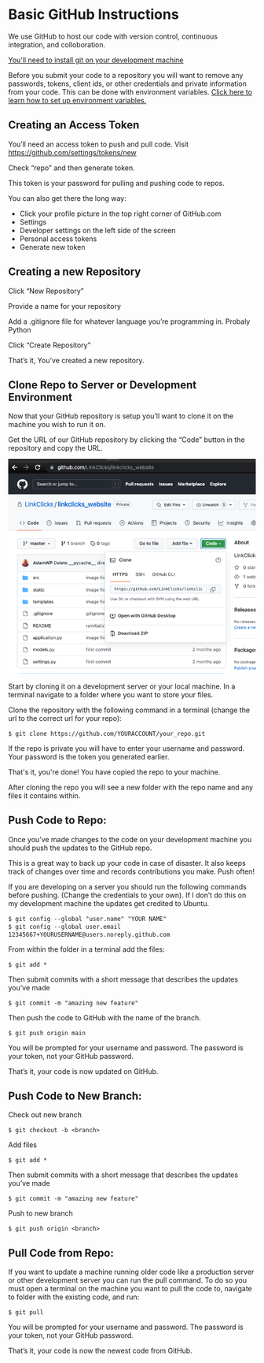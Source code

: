 # Basic GitHub Instructions
We use GitHub to host our code with version control, continuous integration, and colloboration. 

[You'll need to install git on your development machine](https://git-scm.com/book/en/v2/Getting-Started-Installing-Git)

Before you submit your code to a repository you will want to remove any passwords, tokens, client ids, or other credentials and private information from your code. This can be done with environment variables. [Click here to learn how to set up environment variables.](https://github.com/Website-Stuff/github-basics/blob/main/basic_environment_variables.md)

## Creating an Access Token

You’ll need an access token to push and pull code. Visit https://github.com/settings/tokens/new

Check “repo” and then generate token.

This token is your password for pulling and pushing code to repos.

You can also get there the long way:

- Click your profile picture in the top right corner of GitHub.com
- Settings
- Developer settings on the left side of the screen
- Personal access tokens
- Generate new token


## Creating a new Repository

Click “New Repository”

Provide a name for your repository

Add a .gitignore file for whatever language you’re programming in. Probaly Python

Click “Create Repository”

That’s it, You’ve created a new repository.




## Clone Repo to Server or Development Environment

Now that your GitHub repository is setup you’ll want to clone it on the machine you wish to run it on. 

Get the URL of our GitHub repository by clicking the “Code” button in the repository and copy the URL.

!['clone'](https://github.com/Website-Stuff/github-basics/blob/main/clone.png)

Start by cloning it on a development server or your local machine. In a terminal navigate to a folder where you want to store your files. 

Clone the repository with the following command in a terminal (change the url to the correct url for your repo):

```
$ git clone https://github.com/YOURACCOUNT/your_repo.git
```

If the repo is private you will have to enter your username and password.  Your password is the token you generated earlier.

That's it, you're done! You have copied the repo to your machine.

After cloning the repo you will see a new folder with the repo name and any files it contains within.


  
  
## Push Code to Repo:

Once you’ve made changes to the code on your development machine you should push the updates to the GitHub repo. 
 
This is a great way to back up your code in case of disaster. It also keeps track of changes over time and records contributions you make. Push often!
 
If you are developing on a server you should run the following commands before pushing. (Change the credentials to your own). If I don’t do this on my development machine the updates get credited to Ubuntu.
 
```
$ git config --global "user.name" "YOUR NAME"
$ git config --global user.email 12345667+YOURUSERNAME@users.noreply.github.com
```
 
From within the folder in a terminal add the files:
```
$ git add *
```

Then submit commits with a short message that describes the updates you’ve made
```
$ git commit -m "amazing new feature"
```

Then push the code to GitHub with the name of the branch. 
```
$ git push origin main
```

You will be prompted for your username and password. The password is your token, not your GitHub password.
 
That’s it, your code is now updated on GitHub.
 
 
## Push Code to New Branch:


Check out new branch
```
$ git checkout -b <branch>
```

Add files
```
$ git add *
```

Then submit commits with a short message that describes the updates you’ve made
```
$ git commit -m "amazing new feature"
```

Push to new branch
```
$ git push origin <branch>
```


## Pull Code from Repo:
 
If you want to update a machine running older code like a production server or other development server you can run the pull command. To do so you must open a terminal on the machine you want to pull the code to, navigate to folder with the existing code, and run:

```
$ git pull 
```

You will be prompted for your username and password. The password is your token, not your GitHub password.
 
That’s it, your code is now the newest code from GitHub.
